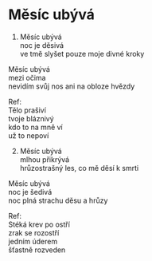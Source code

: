 
# Měsíc ubývá

1. Měsíc ubývá  
noc je děsivá  
ve tmě slyšet pouze moje divné kroky  

Měsíc ubývá  
mezi očima  
nevidím svůj nos ani na obloze hvězdy  

Ref:  
Tělo prašiví  
tvoje bláznivý  
kdo to na mně ví  
už to nepoví   

2. Měsíc ubývá  
mlhou přikrývá  
hrůzostrašný les, co mě děsí k smrti  

Měsíc ubývá  
noc je šedivá  
noc plná strachu děsu a hrůzy  

Ref:  
Stéká krev po ostří  
zrak se rozostří  
jedním úderem  
šťastně rozveden  
